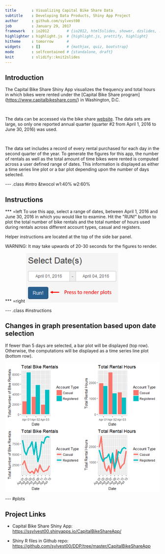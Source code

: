```yaml
---
title       : Visualizing Capital Bike Share Data
subtitle    : Developing Data Products, Shiny App Project
author      : github.com/sylvest00
job         : January 29, 2017
framework   : io2012        # {io2012, html5slides, shower, dzslides, ...}
highlighter : highlight.js  # {highlight.js, prettify, highlight}
hitheme     : tomorrow      # 
widgets     : []            # {mathjax, quiz, bootstrap}
mode        : selfcontained # {standalone, draft}
knit        : slidify::knit2slides
---
```


<style>
.title-slide {
  background-color: #FFFFFF;
  h2{color: #FFFFFF;}
}
</style>


## Introduction
The Capital Bike Share Shiny App visualizes the frequency and total hours in which 
bikes were rented under the [Capital Bike Share program] (https://www.capitalbikeshare.com/) in Washington, D.C.

<br/>

The data can be accessed via the bike share [website](https://www.capitalbikeshare.com/system-data). The data sets are
large, so only one reported annual quarter (quarter #2 from April 1, 2016 to
June 30, 2016) was used.

<br/>

The data set includes a record of every rental purchased for each day in the second quarter of the year.
To generate the figures for this app, the number of rentals as well as the total amount of time bikes were rented is computed across 
a user defined range of dates. This information is displayed as either a time series line plot or a bar plot depending upon
the number of days selected.

--- .class #intro &twocol w1:40% w2:60%

## Instructions
*** =left
To use this app, select a range of dates, between April 1, 2016 and June 30, 2016
in which you would like to examine. Hit the "RUN!" button to plot the total
number of bike rentals and the total number of hours used during rentals across
different account types, casual and registers.

Helper instructions are located at the top of the side bar panel.

<span class = 'red'>WARNING: It may take upwards of 20-30 seconds for the figures to render.</span>

*** =right
<img width=300px src="run_button2.png"></img>

--- .class #instructions

## Changes in graph presentation based upon date selection


If fewer than 5 days are selected, a bar plot will be displayed (top row). Otherwise, the computations
will be displayed as a time series line plot (bottom row).




<div style='text-align: center;'>
    <img width=500px src="gridPlot.png" align="middle"></img>
</div>

--- #plots

## Project Links

- Capital Bike Share Shiny App:<br/>
https://ssylvest00.shinyapps.io/CapitalBikeShareApp/

- Shiny R files in Github repo:<br/>
https://github.com/sylvest00/DDP/tree/master/CapitalBikeShareApp
